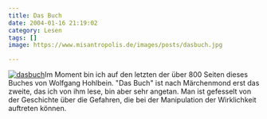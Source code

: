 ```yaml
---
title: Das Buch
date: 2004-01-16 21:19:02
category: Lesen
tags: []
image: https://www.misantropolis.de/images/posts/dasbuch.jpg

---
```


[![](http://www.misantropolis.de/wp-content/uploads/2008/04/dasbuch.jpg "dasbuch")](http://www.misantropolis.de/wp-content/uploads/2008/04/dasbuch.jpg)Im Moment bin ich auf den letzten der über 800 Seiten dieses Buches von Wolfgang Hohlbein. "Das Buch" ist nach Märchenmond erst das zweite, das ich von ihm lese, bin aber sehr angetan. Man ist gefesselt von der Geschichte über die Gefahren, die bei der Manipulation der Wirklichkeit auftreten können.
